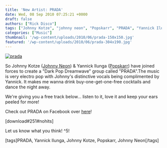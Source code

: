 ```yaml
---
title: 'New Artist: PRADA'
date: Wed, 08 Sep 2010 07:25:21 +0000
draft: false
authors: ["Rick Disco"]
tags: ["Johnny Kotze", "johnny neon", "Popskarr", "PRADA", "Yannick Ilunga"]
categories: ["Music"]
thumbnail: '/wp-content/uploads/2010/06/prada-150x150.jpg'
featured: '/wp-content/uploads/2010/06/prada-304x190.jpg'
---
```


[![](/wp-content/uploads/2010/06/prada.jpg "prada")](/wp-content/uploads/2010/06/prada.jpg)

So Johnny Kotze ([Johnny Neon](/artists/johnny-neon/ "Johnny Neon")) & Yannick Ilunga ([Popskarr](http://www.facebook.com/popskarr "Popskarr!")) have joined forces to create a "Dark Pop Dreamwave" group called "PRADA".The music is very electro pop with Johnny's distinctive vocals being complimented by Yannick. It makes me wanna drink buy-one-get-one-free cocktails and dance the night away.

We're giving you a free track below... listen to it, love it and keep your ears peeled for more!

Check out PRADA on Facebook over [here](http://www.facebook.com/pages/PRADA/131853080164234 "Prada")!

\[download#251#nohits\]

Let us know what you think! ^5!

\[tags\]PRADA, Yannick Ilunga, Johnny Kotze, Popskarr, Johnny Neon\[/tags\]